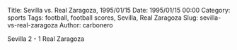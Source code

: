 Title: Sevilla vs. Real Zaragoza, 1995/01/15
Date: 1995/01/15 00:00
Category: sports
Tags: football, football scores, Sevilla, Real Zaragoza
Slug: sevilla-vs-real-zaragoza
Author: carbonero


Sevilla 2 - 1 Real Zaragoza
